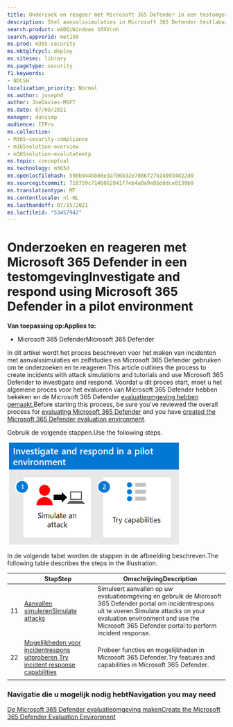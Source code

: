 ```yaml
---
title: Onderzoek en reageer met Microsoft 365 Defender in een testomgeving en gebruik Attack Simulator, leer gebruikers om aanvallen op te sporen, te onderzoeken en uw beveiligingshouding te versterken
description: Stel aanvalssimulaties in Microsoft 365 Defender testlaboratorium of testomgeving in om de beveiligingsoplossing uit te proberen die is ontworpen om gebruikers te leren apparaten, identiteit, gegevens en toepassingen te beschermen.
search.product: eADQiWindows 10XVcnh
search.appverid: met150
ms.prod: m365-security
ms.mktglfcycl: deploy
ms.sitesec: library
ms.pagetype: security
f1.keywords:
- NOCSH
localization_priority: Normal
ms.author: josephd
author: JoeDavies-MSFT
ms.date: 07/09/2021
manager: dansimp
audience: ITPro
ms.collection:
- M365-security-compliance
- m365solution-overview
- m365solution-evalutatemtp
ms.topic: conceptual
ms.technology: m365d
ms.openlocfilehash: 590b9445b08e3a786b32e7086f27b140934d22d0
ms.sourcegitcommit: 718759c7146062841f7eb4a0a9a8bdddce0139b0
ms.translationtype: MT
ms.contentlocale: nl-NL
ms.lasthandoff: 07/15/2021
ms.locfileid: "53457942"
---
```

# <a name="investigate-and-respond-using-microsoft-365-defender-in-a-pilot-environment"></a><span data-ttu-id="e60f9-103">Onderzoeken en reageren met Microsoft 365 Defender in een testomgeving</span><span class="sxs-lookup"><span data-stu-id="e60f9-103">Investigate and respond using Microsoft 365 Defender in a pilot environment</span></span>

<span data-ttu-id="e60f9-104">**Van toepassing op:**</span><span class="sxs-lookup"><span data-stu-id="e60f9-104">**Applies to:**</span></span>
- <span data-ttu-id="e60f9-105">Microsoft 365 Defender</span><span class="sxs-lookup"><span data-stu-id="e60f9-105">Microsoft 365 Defender</span></span>

<span data-ttu-id="e60f9-106">In dit artikel wordt het proces beschreven voor het maken van incidenten met aanvalssimulaties en zelfstudies en Microsoft 365 Defender gebruiken om te onderzoeken en te reageren.</span><span class="sxs-lookup"><span data-stu-id="e60f9-106">This article outlines the process to create incidents with attack simulations and tutorials and use Microsoft 365 Defender to investigate and respond.</span></span> <span data-ttu-id="e60f9-107">Voordat u dit proces start, moet u [](eval-overview.md) het algemene proces voor het evalueren van Microsoft 365 Defender hebben bekeken en de Microsoft 365 Defender [evaluatieomgeving hebben gemaakt.](eval-create-eval-environment.md)</span><span class="sxs-lookup"><span data-stu-id="e60f9-107">Before starting this process, be sure you've reviewed the overall process for [evaluating Microsoft 365 Defender](eval-overview.md) and you have [created the Microsoft 365 Defender evaluation environment](eval-create-eval-environment.md).</span></span>

<span data-ttu-id="e60f9-108">Gebruik de volgende stappen.</span><span class="sxs-lookup"><span data-stu-id="e60f9-108">Use the following steps.</span></span>

![Stappen voor het uitvoeren van gesimuleerde incidentrespons in de Microsoft 365 Defender evaluatieomgeving](../../media/eval-defender-investigate-respond/eval-defender-eval-investigate-respond-steps.png)

<span data-ttu-id="e60f9-110">In de volgende tabel worden de stappen in de afbeelding beschreven.</span><span class="sxs-lookup"><span data-stu-id="e60f9-110">The following table describes the steps in the illustration.</span></span>

| |<span data-ttu-id="e60f9-111">Stap</span><span class="sxs-lookup"><span data-stu-id="e60f9-111">Step</span></span>  |<span data-ttu-id="e60f9-112">Omschrijving</span><span class="sxs-lookup"><span data-stu-id="e60f9-112">Description</span></span>  |
|---------|---------|---------|
|<span data-ttu-id="e60f9-113">1</span><span class="sxs-lookup"><span data-stu-id="e60f9-113">1</span></span>|[<span data-ttu-id="e60f9-114">Aanvallen simuleren</span><span class="sxs-lookup"><span data-stu-id="e60f9-114">Simulate attacks</span></span>](eval-defender-investigate-respond-simulate-attack.md)     |   <span data-ttu-id="e60f9-115">Simuleert aanvallen op uw evaluatieomgeving en gebruik de Microsoft 365 Defender portal om incidentrespons uit te voeren.</span><span class="sxs-lookup"><span data-stu-id="e60f9-115">Simulate attacks on your evaluation environment and use the Microsoft 365 Defender portal to perform incident response.</span></span>      |
|<span data-ttu-id="e60f9-116">2</span><span class="sxs-lookup"><span data-stu-id="e60f9-116">2</span></span>|[<span data-ttu-id="e60f9-117">Mogelijkheden voor incidentrespons uitproberen </span><span class="sxs-lookup"><span data-stu-id="e60f9-117">Try incident response capabilities </span></span>](eval-defender-investigate-respond-additional.md)    |    <span data-ttu-id="e60f9-118">Probeer functies en mogelijkheden in Microsoft 365 Defender.</span><span class="sxs-lookup"><span data-stu-id="e60f9-118">Try features and capabilities in Microsoft 365 Defender.</span></span>     |
||||

### <a name="navigation-you-may-need"></a><span data-ttu-id="e60f9-119">Navigatie die u mogelijk nodig hebt</span><span class="sxs-lookup"><span data-stu-id="e60f9-119">Navigation you may need</span></span>

[<span data-ttu-id="e60f9-120">De Microsoft 365 Defender evaluatieomgeving maken</span><span class="sxs-lookup"><span data-stu-id="e60f9-120">Create the Microsoft 365 Defender Evaluation Environment</span></span>](eval-create-eval-environment.md)
